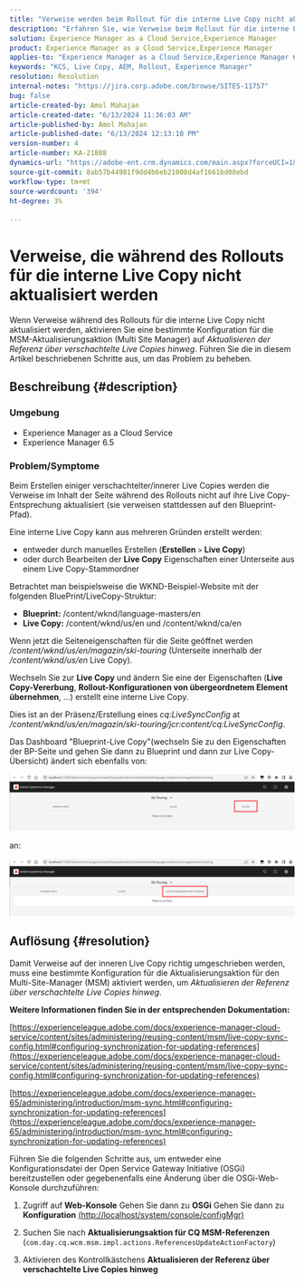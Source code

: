 ```yaml
---
title: "Verweise werden beim Rollout für die interne Live Copy nicht aktualisiert"
description: "Erfahren Sie, wie Verweise beim Rollout für die interne Live Copy nicht aktualisiert werden. Aktivieren einer bestimmten Konfiguration für den Multi-Site-Manager"
solution: Experience Manager as a Cloud Service,Experience Manager
product: Experience Manager as a Cloud Service,Experience Manager
applies-to: "Experience Manager as a Cloud Service,Experience Manager 6.5"
keywords: "KCS, Live Copy, AEM, Rollout, Experience Manager"
resolution: Resolution
internal-notes: "https://jira.corp.adobe.com/browse/SITES-11757"
bug: false
article-created-by: Amol Mahajan
article-created-date: "6/13/2024 11:36:03 AM"
article-published-by: Amol Mahajan
article-published-date: "6/13/2024 12:13:10 PM"
version-number: 4
article-number: KA-21808
dynamics-url: "https://adobe-ent.crm.dynamics.com/main.aspx?forceUCI=1&pagetype=entityrecord&etn=knowledgearticle&id=06ffe51b-7929-ef11-840b-6045bd006704"
source-git-commit: 8ab57b44981f9dd4b6eb21008d4af1661bd08ebd
workflow-type: tm+mt
source-wordcount: '394'
ht-degree: 3%

---
```


# Verweise, die während des Rollouts für die interne Live Copy nicht aktualisiert werden


Wenn Verweise während des Rollouts für die interne Live Copy nicht aktualisiert werden, aktivieren Sie eine bestimmte Konfiguration für die MSM-Aktualisierungsaktion (Multi Site Manager) auf *Aktualisieren der Referenz über verschachtelte Live Copies hinweg*. Führen Sie die in diesem Artikel beschriebenen Schritte aus, um das Problem zu beheben.

## Beschreibung {#description}


### <b>Umgebung</b>

- Experience Manager as a Cloud Service
- Experience Manager 6.5


### <b>Problem/Symptome</b>

Beim Erstellen einiger verschachtelter/innerer Live Copies werden die Verweise im Inhalt der Seite während des Rollouts nicht auf ihre Live Copy-Entsprechung aktualisiert (sie verweisen stattdessen auf den Blueprint-Pfad).

Eine interne Live Copy kann aus mehreren Gründen erstellt werden:

- entweder durch manuelles Erstellen (<b>Erstellen</b> `>`  <b>Live Copy</b>)
- oder durch Bearbeiten der <b>Live Copy</b> Eigenschaften einer Unterseite aus einem Live Copy-Stammordner




Betrachtet man beispielsweise die WKND-Beispiel-Website mit der folgenden BluePrint/LiveCopy-Struktur:

- <b>Blueprint:</b> /content/wknd/language-masters/en
- <b>Live Copy:</b> /content/wknd/us/en und /content/wknd/ca/en


Wenn jetzt die Seiteneigenschaften für die Seite geöffnet werden */content/wknd/us/en/magazin/ski-touring* (Unterseite innerhalb der */content/wknd/us/en* Live Copy).

Wechseln Sie zur <b>Live Copy</b> und ändern Sie eine der Eigenschaften (<b>Live Copy-Vererbung</b>, <b>Rollout-Konfigurationen von übergeordnetem Element übernehmen</b>, ...) erstellt eine interne Live Copy.

Dies ist an der Präsenz/Erstellung eines *cq:LiveSyncConfig* at */content/wknd/us/en/magazin/ski-touring/jcr:content/cq:LiveSyncConfig*.

Das Dashboard &quot;Blueprint-Live Copy&quot;(wechseln Sie zu den Eigenschaften der BP-Seite und gehen Sie dann zu Blueprint und dann zur Live Copy-Übersicht) ändert sich ebenfalls von:

![](assets/___07ffe51b-7929-ef11-840b-6045bd006704___.png)

an:

![](assets/___09ffe51b-7929-ef11-840b-6045bd006704___.png)


## Auflösung {#resolution}


Damit Verweise auf der inneren Live Copy richtig umgeschrieben werden, muss eine bestimmte Konfiguration für die Aktualisierungsaktion für den Multi-Site-Manager (MSM) aktiviert werden, um *Aktualisieren der Referenz über verschachtelte Live Copies hinweg*.

<b>Weitere Informationen finden Sie in der entsprechenden Dokumentation:</b>

[https://experienceleague.adobe.com/docs/experience-manager-cloud-service/content/sites/administering/reusing-content/msm/live-copy-sync-config.html#configuring-synchronization-for-updating-references](https://experienceleague.adobe.com/docs/experience-manager-cloud-service/content/sites/administering/reusing-content/msm/live-copy-sync-config.html#configuring-synchronization-for-updating-references)

[https://experienceleague.adobe.com/docs/experience-manager-65/administering/introduction/msm-sync.html#configuring-synchronization-for-updating-references](https://experienceleague.adobe.com/docs/experience-manager-65/administering/introduction/msm-sync.html#configuring-synchronization-for-updating-references)



Führen Sie die folgenden Schritte aus, um entweder eine Konfigurationsdatei der Open Service Gateway Initiative (OSGi) bereitzustellen oder gegebenenfalls eine Änderung über die OSGi-Web-Konsole durchzuführen:

1. Zugriff auf <b>Web-Konsole</b> Gehen Sie dann zu <b>OSGi</b> Gehen Sie dann zu <b>Konfiguration</b> [(http://localhost/system/console/configMgr)](http://localhost/system/console/configMgr)


2. Suchen Sie nach <b>Aktualisierungsaktion für CQ MSM-Referenzen</b> (`com.day.cq.wcm.msm.impl.actions.ReferencesUpdateActionFactory`)


3. Aktivieren des Kontrollkästchens <b>Aktualisieren der Referenz über verschachtelte Live Copies hinweg</b>

